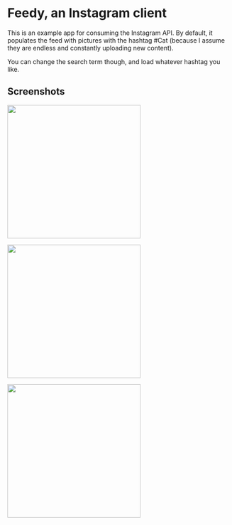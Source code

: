 Feedy, an Instagram client
==========================

This is an example app for consuming the Instagram API. By default, it populates the feed with pictures with the hashtag #Cat (because I assume they are endless and constantly uploading new content).

You can change the search term though, and load whatever hashtag you like.

## Screenshots

<p>
	<img src="https://raw.github.com/javorosas/feedy/master/screenshots/01.png" width="300">
</p>
<p>
	<img src="https://raw.github.com/javorosas/feedy/master/screenshots/02.png" width="300">
</p>
<p>
	<img src="https://raw.github.com/javorosas/feedy/master/screenshots/03.png" width="300">
</p>
